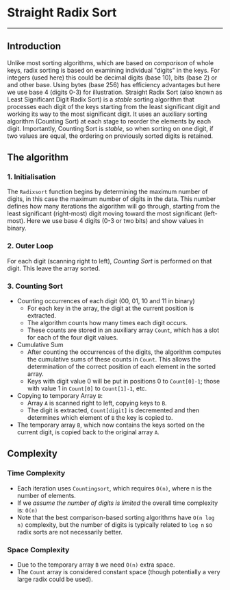 # Straight Radix Sort

--- 

## Introduction
Unlike most sorting algorithms, which are based on *comparison* of whole
keys, radix sorting is based on examining individual "digits" in the
keys. For integers (used here) this could be decimal digits (base 10), bits (base 2) or and other
base. Using bytes (base 256) has efficiency advantages but here we use base 4
(digits 0-3) for illustration.
Straight Radix Sort (also known as Least Significant Digit Radix Sort)
is a *stable* sorting algorithm that processes each digit of the keys
starting from the least significant digit and working its
way to the most significant digit. It uses an
auxiliary sorting algorithm (Counting Sort) at each stage to reorder the
elements by each digit. Importantly, Counting Sort is *stable*, so when sorting
on one digit, if two values are equal, the ordering on previously sorted
digits is retained.

## The algorithm
### 1. Initialisation
The ```Radixsort``` function begins by determining the maximum number of digits, in this case the maximum number of digits
in the data. This number defines how many iterations the algorithm will go through, 
starting from the least significant (right-most) digit moving toward the most
significant (left-most). Here we use base 4 digits (0-3 or two bits)
and show values in binary.

### 2. Outer Loop
For each digit (scanning right to left), *Counting Sort* is performed on that
digit. This leave the array sorted.

### 3. Counting Sort
* Counting occurrences of each digit (00, 01, 10 and 11 in binary)
    * For each key in the array, the digit at the current position is extracted.
    * The algorithm counts how many times each digit occurs.
    * These counts are stored in an auxiliary array ```Count```, which has a slot for each of the four digit values.
* Cumulative Sum
    * After counting the occurrences of the digits, the algorithm computes the cumulative sums of these counts
  in ```Count```. This allows the determination of the correct position of each element in the sorted array.
    * Keys with digit value 0 will be put in positions 0 to ```Count[0]-1```; those with value 1 in ```Count[0]``` to ```Count[1]-1```, etc.
* Copying to temporary Array ```B```:
    * Array ```A``` is scanned right to left, copying keys to ```B```.
    * The digit is extracted, ```Count[digit]``` is decremented and then
      determines which element of ```B``` the key is copied to.
* The temporary array ```B```, which now contains
the keys sorted on the current digit, is copied back to the original array ```A```.

## Complexity
### Time Complexity
* Each iteration uses ```Countingsort```, which requires ```O(n)```, where n is the number of elements.
* If we *assume the number of digits is limited* the overall time complexity is: ```O(n)```
* Note that the best comparison-based sorting algorithms have ```O(n log n)```
  complexity, but the number of digits is typically related to ```log n```
  so radix sorts are not necessarily better.

### Space Complexity
* Due to the temporary array ```B``` we need ```O(n)``` extra space.
* The ```Count``` array is considered constant space (though potentially a
  very large radix could be used).


